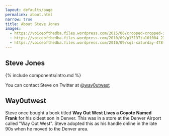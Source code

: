 ```yaml
---
layout: defaults/page
permalink: about.html
narrow: true
title: About Steve Jones
images:
  - https://voiceofthedba.files.wordpress.com/2015/06/cropped-cropped-imgp4411.jpg
  - https://voiceofthedba.files.wordpress.com/2010/09/p15137ta101084_23.jpg?w=640
  - https://voiceofthedba.files.wordpress.com/2010/09/sql-saturday-478-abq-feb-2016-headshots-0543.jpg?w=640
---
```


## Steve Jones

{% include components/intro.md %}

You can contact Steve on Twitter at [@way0utwest](https://www.twitter.com/way0utwest/)

## Way0utwest

Steve once bought a book titled **Way Out West Lives a Coyote Named Frank** for his oldest son in Denver. This was in a store at the Denver Airport called "Way Out West". Steve adopted this as his handle online in the late 90s when he moved to the Denver area.